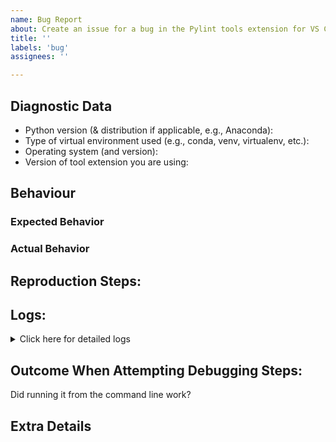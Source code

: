 ```yaml
---
name: Bug Report
about: Create an issue for a bug in the Pylint tools extension for VS Code.
title: ''
labels: 'bug'
assignees: ''

---
```

<!-- Hello! Thank you for submitting a bug to our repo. Our users and their bug reports are essential to our development process.
Before you submit an issue:
1. Please search for the bug in existing issues on the repo. Search using keywords or error messages and check both `open` and `closed` issues.
2. Try setting your log level to trace and look at the logs in more detail, as there may be more information there. If not, then these trace logs are part
of the bug report below! (see directions on how to set and access these logs)

Thank you!

Steps to set log level to trace and view:
1. Open the Command Palette via Press Ctrl+Shift+P (Windows/Linux) or Cmd+Shift+P (macOS).
2. Find the Command to Set Log Level: Type 'Developer: Set Log Level', select `trace`.
3. Open the Output panel by going to View > Output, or by using the shortcut Ctrl+Shift+U on Windows/Linux or Cmd+Shift+U on macOS.
4. Select `Pylint` from the dropdown.
5. Your logs should now be shown! Try rerunning the failing command again now that logs are set to `trace` to look at all information.
 -->

## Diagnostic Data
- Python version (& distribution if applicable, e.g., Anaconda): <!-- ADD YOUR ANSWER HERE -->
- Type of virtual environment used (e.g., conda, venv, virtualenv, etc.): <!-- ADD YOUR ANSWER HERE -->
- Operating system (and version): <!-- ADD YOUR ANSWER HERE -->
- Version of tool extension you are using: <!-- ADD YOUR ANSWER HERE -->

## Behaviour
### Expected Behavior
<!-- What did you expect to happen? -->

### Actual Behavior
<!-- What actually happened? -->

## Reproduction Steps:
<!-- How can we reproduce the bug? Please be as detailed as possible so we can help with your bug faster! -->

## Logs:
<details>
  <summary>Click here for detailed logs</summary>
  <!-- Paste your logs here -->
</details>

## Outcome When Attempting Debugging Steps:
<!-- Please attempt running the tool from the command line and see the result, as our extension ultimately calls the tool and reports back this information.
Steps:
1. Use the steps at the top of this page `Steps to set log level to trace and view` to get to the `Pylint` logs.
2. Search in your logs for keywords like "command", "running", and you will find a line that shows the exact command we run.
3. Run this command in your command line, and see if it works from there!
If it works from your command line and not the extension, this is likely an extension bug; if it doesn't work in your command line, debug there. -->
Did running it from the command line work? <!-- ADD YOUR ANSWER HERE -->

## Extra Details
<!-- Optional: Anything else which might be useful?
This may include:
- What other Python-related extensions are you using?
- What does your project structure look like? -->
